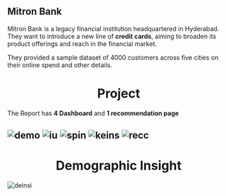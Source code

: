 <h2>Mitron Bank</h2>
Mitron Bank is a legacy financial institution headquartered in Hyderabad. They want to introduce a new line of <b>credit cards</b>, aiming to broaden its product offerings and reach in the financial market.

They provided a sample dataset of 4000 customers across five cities on their online spend and other details.

<h1 align="center">Project</h1>

The Report has **4 Dashboard** and **1 recommendation page**

![demo](https://github.com/Ayush16aug/Credit_Card_Banking-Domain-Analysis/assets/131275647/24215eb0-ca14-4738-ad19-97c6d090b115)
![iu](https://github.com/Ayush16aug/Credit_Card_Banking-Domain-Analysis/assets/131275647/b6fcddb7-d781-4d50-ba15-01f75c756a8c)
![spin](https://github.com/Ayush16aug/Credit_Card_Banking-Domain-Analysis/assets/131275647/c89e8685-2e64-4a9b-833e-b394968353da)
![keins](https://github.com/Ayush16aug/Credit_Card_Banking-Domain-Analysis/assets/131275647/e804077b-f97b-40a4-b8c9-3cfacde7ac7b)
![recc](https://github.com/Ayush16aug/Credit_Card_Banking-Domain-Analysis/assets/131275647/eb8a1ded-6f7d-4d01-bf24-d1a8eafb4973)
----

<h1 align="center">Demographic Insight</h1>

![deinsi](https://github.com/Ayush16aug/Credit_Card_Banking-Domain-Analysis/assets/131275647/376cc56f-fc54-4298-bd3c-79eac5277129)
